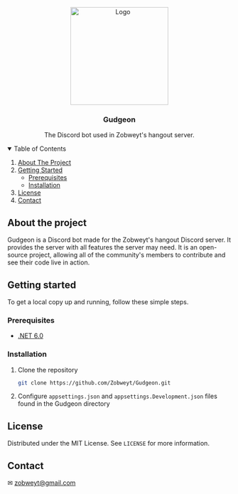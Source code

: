 <p align="center">
  <a href="https://github.com/Zobweyt/Gudgeon">
    <img src="https://yt3.ggpht.com/a/AATXAJwqX1hGxv8_cdX6qheyarqi4lWTwzRJVV1wIr1s=s900-c-k-c0xffffffff-no-rj-mo" alt="Logo" width="220" height="220">
  </a>

  <h3 align="center">Gudgeon</h3>

  <p align="center">
    The Discord bot used in Zobweyt's hangout server.
  </p>
</p>



<details open="open">
  <summary>Table of Contents</summary>
  <ol>
    <li>
      <a href="#about-the-project">About The Project</a>
    </li>
    <li>
      <a href="#getting-started">Getting Started</a>
      <ul>
        <li><a href="#prerequisites">Prerequisites</a></li>
        <li><a href="#installation">Installation</a></li>
      </ul>
    </li>
    <li><a href="#license">License</a></li>
    <li><a href="#contact">Contact</a></li>
  </ol>
</details>



## About the project

Gudgeon is a Discord bot made for the Zobweyt's hangout Discord server. It provides the server with all features the server may need. It is an open-source project, allowing all of the community's members to contribute and see their code live in action.



## Getting started

To get a local copy up and running, follow these simple steps.

### Prerequisites

* [.NET 6.0](https://dotnet.microsoft.com/download)

### Installation

1. Clone the repository
   ```sh
   git clone https://github.com/Zobweyt/Gudgeon.git
   ```
2. Configure `appsettings.json` and `appsettings.Development.json` files found in the Gudgeon directory



## License

Distributed under the MIT License. See `LICENSE` for more information.



## Contact

✉ zobweyt@gmail.com
